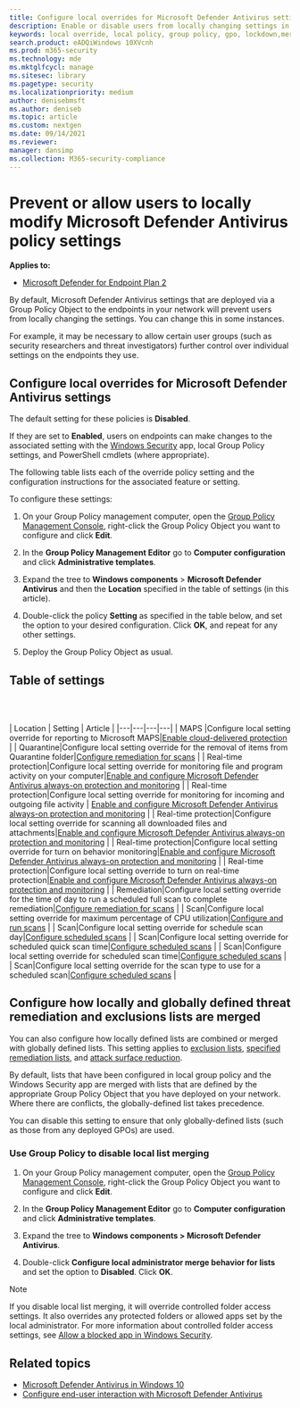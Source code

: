 ```yaml
---
title: Configure local overrides for Microsoft Defender Antivirus settings
description: Enable or disable users from locally changing settings in Microsoft Defender AV.
keywords: local override, local policy, group policy, gpo, lockdown,merge, lists
search.product: eADQiWindows 10XVcnh
ms.prod: m365-security
ms.technology: mde
ms.mktglfcycl: manage
ms.sitesec: library
ms.pagetype: security
ms.localizationpriority: medium
author: denisebmsft
ms.author: deniseb
ms.topic: article
ms.custom: nextgen
ms.date: 09/14/2021
ms.reviewer: 
manager: dansimp
ms.collection: M365-security-compliance
---
```


# Prevent or allow users to locally modify Microsoft Defender Antivirus policy settings


**Applies to:**

- [Microsoft Defender for Endpoint Plan 2](https://go.microsoft.com/fwlink/p/?linkid=2154037)

By default, Microsoft Defender Antivirus settings that are deployed via a Group Policy Object to the endpoints in your network will prevent users from locally changing the settings. You can change this in some instances.

For example, it may be necessary to allow certain user groups (such as security researchers and threat investigators) further control over individual settings on the endpoints they use.

## Configure local overrides for Microsoft Defender Antivirus settings

The default setting for these policies is **Disabled**.

If they are set to **Enabled**, users on endpoints can make changes to the associated setting with the [Windows Security](microsoft-defender-security-center-antivirus.md) app, local Group Policy settings, and PowerShell cmdlets (where appropriate).

The following table lists each of the override policy setting and the configuration instructions for the associated feature or setting.

To configure these settings:

1. On your Group Policy management computer, open the [Group Policy Management Console](/previous-versions/windows/it-pro/windows-server-2008-R2-and-2008/cc731212(v=ws.11)), right-click the Group Policy Object you want to configure and click **Edit**.

2. In the **Group Policy Management Editor** go to **Computer configuration** and click **Administrative templates**.

3. Expand the tree to **Windows components** > **Microsoft Defender Antivirus** and then the **Location** specified in the table of settings (in this article).

4. Double-click the policy **Setting** as specified in the table below, and set the option to your desired configuration. Click **OK**, and repeat for any other settings.

5. Deploy the Group Policy Object as usual.

## Table of settings

<br/><br/>

| Location | Setting | Article |
|---|---|---|---|
| MAPS |Configure local setting override for reporting to Microsoft MAPS|[Enable cloud-delivered protection](enable-cloud-protection-microsoft-defender-antivirus.md) |
| Quarantine|Configure local setting override for the removal of items from Quarantine folder|[Configure remediation for scans](configure-remediation-microsoft-defender-antivirus.md) |
| Real-time protection|Configure local setting override for monitoring file and program activity on your computer|[Enable and configure Microsoft Defender Antivirus always-on protection and monitoring](configure-real-time-protection-microsoft-defender-antivirus.md) |
| Real-time protection|Configure local setting override for monitoring for incoming and outgoing file activity | [Enable and configure Microsoft Defender Antivirus always-on protection and monitoring](configure-real-time-protection-microsoft-defender-antivirus.md) |
| Real-time protection|Configure local setting override for scanning all downloaded files and attachments|[Enable and configure Microsoft Defender Antivirus always-on protection and monitoring](configure-real-time-protection-microsoft-defender-antivirus.md) |
| Real-time protection|Configure local setting override for turn on behavior monitoring|[Enable and configure Microsoft Defender Antivirus always-on protection and monitoring](configure-real-time-protection-microsoft-defender-antivirus.md) |
| Real-time protection|Configure local setting override to turn on real-time protection|[Enable and configure Microsoft Defender Antivirus always-on protection and monitoring](configure-real-time-protection-microsoft-defender-antivirus.md) |
| Remediation|Configure local setting override for the time of day to run a scheduled full scan to complete remediation|[Configure remediation for scans](configure-remediation-microsoft-defender-antivirus.md) |
| Scan|Configure local setting override for maximum percentage of CPU utilization|[Configure and run scans](run-scan-microsoft-defender-antivirus.md) |
| Scan|Configure local setting override for schedule scan day|[Configure scheduled scans](scheduled-catch-up-scans-microsoft-defender-antivirus.md) |
| Scan|Configure local setting override for scheduled quick scan time|[Configure scheduled scans](scheduled-catch-up-scans-microsoft-defender-antivirus.md) |
| Scan|Configure local setting override for scheduled scan time|[Configure scheduled scans](scheduled-catch-up-scans-microsoft-defender-antivirus.md) |
| Scan|Configure local setting override for the scan type to use for a scheduled scan|[Configure scheduled scans](scheduled-catch-up-scans-microsoft-defender-antivirus.md) |

<a id="merge-lists"></a>

## Configure how locally and globally defined threat remediation and exclusions lists are merged

You can also configure how locally defined lists are combined or merged with globally defined lists. This setting applies to [exclusion lists](configure-exclusions-microsoft-defender-antivirus.md), [specified remediation lists](configure-remediation-microsoft-defender-antivirus.md), and [attack surface reduction](/windows/security/threat-protection/microsoft-defender-atp/attack-surface-reduction).

By default, lists that have been configured in local group policy and the Windows Security app are merged with lists that are defined by the appropriate Group Policy Object that you have deployed on your network. Where there are conflicts, the globally-defined list takes precedence.

You can disable this setting to ensure that only globally-defined lists (such as those from any deployed GPOs) are used.

### Use Group Policy to disable local list merging

1. On your Group Policy management computer, open the [Group Policy Management Console](/previous-versions/windows/it-pro/windows-server-2008-R2-and-2008/cc731212(v=ws.11)), right-click the Group Policy Object you want to configure and click **Edit**.

2. In the **Group Policy Management Editor** go to **Computer configuration** and click **Administrative templates**.

3. Expand the tree to **Windows components > Microsoft Defender Antivirus**.

4. Double-click **Configure local administrator merge behavior for lists** and set the option to **Disabled**. Click **OK**.

> [!NOTE]
> If you disable local list merging, it will override controlled folder access settings. It also overrides any protected folders or allowed apps set by the local administrator. For more information about controlled folder access settings, see [Allow a blocked app in Windows Security](https://support.microsoft.com/help/4046851/windows-10-allow-blocked-app-windows-security).

## Related topics

- [Microsoft Defender Antivirus in Windows 10](microsoft-defender-antivirus-in-windows-10.md)
- [Configure end-user interaction with Microsoft Defender Antivirus](configure-end-user-interaction-microsoft-defender-antivirus.md)
